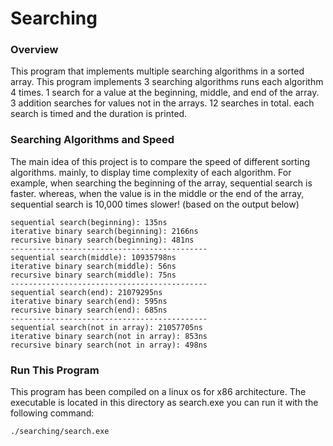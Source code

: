 # Searching

### Overview 

This program that implements multiple searching algorithms in a sorted array. This program implements 3 searching algorithms runs each algorithm 4 times. 1 search for a value at the beginning, middle, and end of the array. 3 addition searches for values not in the arrays. 12 searches in total. each search is timed and the duration is printed.

### Searching Algorithms and Speed

The main idea of this project is to compare the speed of different sorting algorithms. mainly, to display time complexity of each algorithm. For example, when searching the beginning of the array, sequential search is faster. whereas, when the value is in the middle or the end of the array, sequential search is 10,000 times slower! (based on the output below)

```
sequential search(beginning): 135ns
iterative binary search(beginning): 2166ns
recursive binary search(beginning): 481ns
--------------------------------------------
sequential search(middle): 10935798ns
iterative binary search(middle): 56ns
recursive binary search(middle): 75ns
--------------------------------------------
sequential search(end): 21079295ns
iterative binary search(end): 595ns
recursive binary search(end): 685ns
--------------------------------------------
sequential search(not in array): 21057705ns
iterative binary search(not in array): 853ns
recursive binary search(not in array): 498ns
```

### Run This Program
This program has been compiled on a linux os for x86 architecture. The executable is located in this directory as search.exe you can run it with the following command:
```sh
./searching/search.exe
```